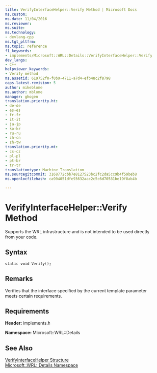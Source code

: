 ```yaml
---
title: VerifyInterfaceHelper::Verify Method | Microsoft Docs
ms.custom: 
ms.date: 11/04/2016
ms.reviewer: 
ms.suite: 
ms.technology:
- devlang-cpp
ms.tgt_pltfrm: 
ms.topic: reference
f1_keywords:
- implements/Microsoft::WRL::Details::VerifyInterfaceHelper::Verify
dev_langs:
- C++
helpviewer_keywords:
- Verify method
ms.assetid: 619752f0-f0b0-4711-a7d4-efb48c2f8798
caps.latest.revision: 5
author: mikeblome
ms.author: mblome
manager: ghogen
translation.priority.ht:
- de-de
- es-es
- fr-fr
- it-it
- ja-jp
- ko-kr
- ru-ru
- zh-cn
- zh-tw
translation.priority.mt:
- cs-cz
- pl-pl
- pt-br
- tr-tr
translationtype: Machine Translation
ms.sourcegitcommit: 3168772cbb7e8127523bc2fc2da5cc9b4f59beb8
ms.openlocfilehash: ca904051dfe93632aac2c5c6d70581be19f8ab4b

---
```

# VerifyInterfaceHelper::Verify Method
Supports the WRL infrastructure and is not intended to be used directly from your code.  
  
## Syntax  
  
```  
static void Verify();  
```  
  
## Remarks  
 Verifies that the interface specified by the current template parameter meets certain requirements.  
  
## Requirements  
 **Header:** implements.h  
  
 **Namespace:** Microsoft::WRL::Details  
  
## See Also  
 [VerifyInterfaceHelper Structure](../windows/verifyinterfacehelper-structure.md)   
 [Microsoft::WRL::Details Namespace](../windows/microsoft-wrl-details-namespace.md)


<!--HONumber=Jan17_HO1-->


